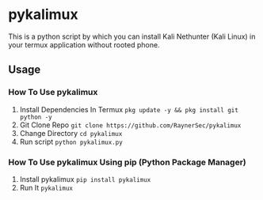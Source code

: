 # pykalimux
This is a python script by which you can install Kali Nethunter (Kali Linux) in your termux application without rooted phone.

## Usage
### How To Use pykalimux
1. Install Dependencies In Termux `pkg update -y && pkg install git python -y`
2. Git Clone Repo `git clone https://github.com/RaynerSec/pykalimux`
3. Change Directory `cd pykalimux`
4. Run script `python pykalimux.py`
### How To Use pykalimux Using pip (Python Package Manager)
1. Install pykalimux `pip install pykalimux`
2. Run It `pykalimux`
